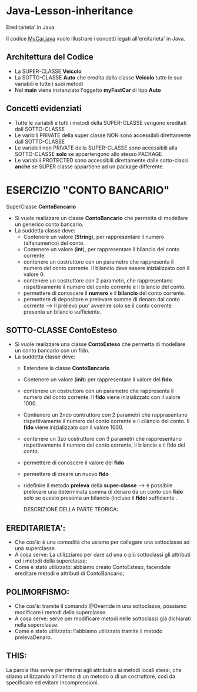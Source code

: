 # Java-Lesson-inheritance
Ereditarieta' in Java

Il codice [MyCar.java](https://github.com/Prof-Matteo-Palitto-Peano/Java-Lesson-inheritance/blob/master/MyCar.java) vuole illustrare i concetti legati all'ereitarieta' in Java.

## Architettura del Codice
* La SUPER-CLASSE **Veicolo**
* La SOTTO-CLASSE **Auto** che eredita dalla classe **Veicolo** tutte le sue variabili e tutte i suoi metodi
* Nel **main** viene instanziato l'oggetto **myFastCar** di tipo **Auto**

## Concetti evidenziati
* Tutte le variabili e tutti i metodi della SUPER-CLASSE vengono ereditati dall SOTTO-CLASSE
* Le varibili PRIVATE della super classe NON sono accessibili direttamente dall SOTTO-CLASSE
* Le variabili non PRIVATE della SUPER-CLASSE sono accessibili alla SOTTO-CLASSE **solo** se appartengono allo stesso PACKAGE
* Le variabili PROTECTED sono accessibili direttamente dalle sotto-classi **anche** se SUPER classe appartiene ad un package differente.


# ESERCIZIO "CONTO BANCARIO"
SuperClasse **ContoBancario**
* Si vuole realizzare un classe **ContoBancario** che permetta di modellare un generico conto bancario.
* La suddetta classe deve:
  - Contenere un valore (**String**), per rappresentare il numero (alfanumerico) del conto.
  - Contenere un valore (**int**), per rappresentare il bilancio del conto corrente.
  - contenere un costruttore con un parametro che rappresenta il  numero del conto corrente. Il bilancio deve essere inizializzato con il valore 0.
  - contenere un costruttore con 2 parametri, che rappresentano rispettivamente il numero del conto corrente e il bilancio del conto.
  - permettere di conoscere il **numero** e il **bilancio** del conto corrente.
  - permettere di depositare e prelevare somme di denaro dal conto corrente --> Il prelievo puo' avvenire solo se il conto corrente presenta un bilancio sufficiente.
  
## SOTTO-CLASSE ContoEsteso

* Si vuole realizzare una classe **ContoEsteso** che permetta di modellare un conto bancario con un fido.
* La suddetta classe deve:
  - Estendere la classe **ContoBancario**
  - Contenere un valore (**init**) per rappresentare il valore del **fido**.
  - contenere un costruttore con un parametro che rappresenta il numero del conto corrente. Il **fido** viene inizializzato con il valore 1000.
  - Contienere un 2ndo contruttore con 2 parametri che rapprasentano rispettivamente il numero del conto corrente e il cilancio del conto. Il **fido** viene inizializzato con il valore 1000.
  - contenere un 3zo costruttore con 3 parametri che rappresentano rispettivamente il numero del conto corrente, il bilancio e il fido del conto.
  - permettere di conoscere il valore del **fido** 
  - permettere di creare un nuovo **fido**
  - ridefinire il metodo **preleva** della **super-classe** --> è possibile prelevare una determinata somma di denaro da un conto con **fido** solo se questo presenta un bilancio (incluso il **fido**) sufficiente .
  
    DESCRIZIONE DELLA PARTE TEORICA:
    
## EREDITARIETA':
* Che cos'è: è una comodità che usiamo per collegare una sottoclasse ad una superclasse.
* A cosa serve: La utilizziamo per dare ad una o più sottoclassi gli attributi ed i metodi della superclasse;
* Come è stato utilizzato: abbiamo creato ContoEsteso, facendole ereditare metodi e attributi di ContoBancario;

## POLIMORFISMO:
* Che cos'è: tramite il comando @Override in una sottoclasse, possiamo modificare i metodi della superclasse.
* A cosa serve: serve per modificare metodi nelle sottoclassi già dichiarati nella superclasse.
* Come è stato utilizzato: l'abbiamo utilizzato tramite il metodo prelevaDenaro.

## THIS:
La parola this serve per riferirsi agli attributi o ai metodi locali stessi, che stiamo utilizzando all'interno di un metodo o di un costruttore, così da specificare ed evitare incomprensioni.

